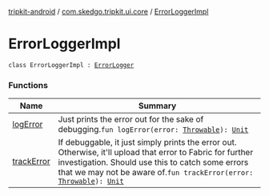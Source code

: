 [tripkit-android](../../index.md) / [com.skedgo.tripkit.ui.core](../index.md) / [ErrorLoggerImpl](./index.md)

# ErrorLoggerImpl

`class ErrorLoggerImpl : `[`ErrorLogger`](../../skedgo.tripkit.logging/-error-logger/index.md)

### Functions

| Name | Summary |
|---|---|
| [logError](log-error.md) | Just prints the error out for the sake of debugging.`fun logError(error: `[`Throwable`](https://kotlinlang.org/api/latest/jvm/stdlib/kotlin/-throwable/index.html)`): `[`Unit`](https://kotlinlang.org/api/latest/jvm/stdlib/kotlin/-unit/index.html) |
| [trackError](track-error.md) | If debuggable, it just simply prints the error out. Otherwise, it'll upload that error to Fabric for further investigation. Should use this to catch some errors that we may not be aware of.`fun trackError(error: `[`Throwable`](https://kotlinlang.org/api/latest/jvm/stdlib/kotlin/-throwable/index.html)`): `[`Unit`](https://kotlinlang.org/api/latest/jvm/stdlib/kotlin/-unit/index.html) |
